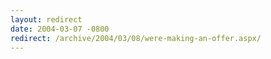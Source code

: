 ```yaml
---
layout: redirect
date: 2004-03-07 -0800
redirect: /archive/2004/03/08/were-making-an-offer.aspx/
---
```

